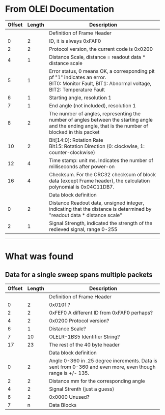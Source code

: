 # From OLEI Documentation
| Offset | Length | Description |  
|--------|--------|-------------|
||| Definition of Frame Header |  
| 0 | 2 | ID, it is always 0xFAF0 |  
| 2 | 2 | Protocol version, the current code is 0x0200 |  
| 4 | 1 | Distance Scale, distance = readout data * distance scale |  
| 5 | 1 | Error status, 0 means OK, a corresponding pit pf "1" indicates an error.<br>  BIT0: Monitor Fault, BIT1: Abnormal voltage, BIT2: Temperature Fault |
| 6 | 1 | Starting angle, resolution 1 |  
| 7 | 1 | End angle (not included), resolution 1|  
| 8 | 2 | The number of angles, representing the number of angles between the starting angle and the ending angle, that is the number of blocked in this packet |  
| 10 | 2 | Bit[14:0]: Rotation Rate <BR> Bit15: Rotation Direction (0: clockwise, 1: counter-clockwise)|  
| 12 | 4 | Time stamp: unit ms. Indicates the number of milliseconds after power-on |  
| 16 | 4 | Checksum. For the CRC32 checksum of block data (except Frame header), the calculation polynomial is 0x04C11DB7. |  
||| Data block definition |  
| 0 | 2 | Distance Readout data, unsigned integer, indicating that the distance is determined by "readout data * distance scale" |  
| 2 | 1 | Signal Strength, indicated the strength of the redieved signal, range 0-255 |  
  
-------  
# What was found
## Data for a single sweep spans multiple packets
| Offset | Length | Description |  
|--------|--------|-------------|
||| Definition of Frame Header |
| 0 | 2 | 0x010f ? |
| 2 | 2 | 0xFEF0 A different ID from 0xFAF0 perhaps? |
| 4 | 2 | 0x0200 Protocol version? |  
| 6 | 1 | Distance Scale? |
| 7 | 10 | OLELR-1BS5 Identifier String?|
| 17 | 23 | The rest of the 40 byte header |
||| Data block definition |  
| 0 | 2 | Angle 0-360 in .25 degree increments. Data is sent from 0-360 and even more, even though range is +/- 135. |  
| 2 | 2 | Distance mm for the corresponding angle |  
| 4 | 2 | Signal Strenth (just a guess) |  
| 6 | 2 | 0x0000 Unused? |  
| 7 | n | Data Blocks 